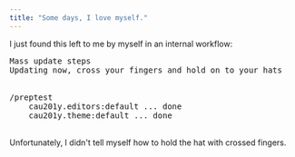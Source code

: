 ```yaml
---
title: "Some days, I love myself."
---
```


<p>I just found this left to me by myself in an internal workflow:
<br/>
<pre>
Mass update steps
Updating now, cross your fingers and hold on to your hats
<br/>
/preptest
    cau201y.editors:default ... done
    cau201y.theme:default ... done 
</pre>
<br/>
Unfortunately, I didn't tell myself how to hold the hat with crossed fingers.</p>
